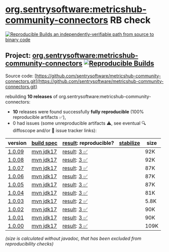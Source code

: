 [org.sentrysoftware:metricshub-community-connectors](https://central.sonatype.com/artifact/org.sentrysoftware/metricshub-community-connectors/versions) RB check
=======

[![Reproducible Builds](https://reproducible-builds.org/images/logos/rb.svg) an independently-verifiable path from source to binary code](https://reproducible-builds.org/)

## Project: [org.sentrysoftware:metricshub-community-connectors](https://central.sonatype.com/artifact/org.sentrysoftware/metricshub-community-connectors/versions) [![Reproducible Builds](https://img.shields.io/endpoint?url=https://raw.githubusercontent.com/jvm-repo-rebuild/reproducible-central/master/content/org/sentrysoftware/metricshub-community-connectors/badge.json)](https://github.com/jvm-repo-rebuild/reproducible-central/blob/master/content/org/sentrysoftware/metricshub-community-connectors/README.md)

Source code: [https://github.com/sentrysoftware/metricshub-community-connectors.git](https://github.com/sentrysoftware/metricshub-community-connectors.git)

rebuilding **10 releases** of org.sentrysoftware:metricshub-community-connectors:
- **10** releases were found successfully **fully reproducible** (100% reproducible artifacts :white_check_mark:),
- 0 had issues (some unreproducible artifacts :warning:, see eventual :mag: diffoscope and/or :memo: issue tracker links):

| version | [build spec](/BUILDSPEC.md) | [result](https://reproducible-builds.org/docs/jvm/): reproducible? | [stabilize](https://github.com/google/oss-rebuild/blob/main/cmd/stabilize/README.md) | size |
| -- | --------- | ------ | ------ | -- |
| [1.0.09](https://central.sonatype.com/artifact/org.sentrysoftware/metricshub-community-connectors/1.0.09/pom) | [mvn jdk17](metricshub-community-connectors-1.0.09.buildspec) | [result](metricshub-community-connectors-1.0.09.buildinfo): [3 :white_check_mark: ](metricshub-community-connectors-1.0.09.buildcompare) | | 92K |
| [1.0.08](https://central.sonatype.com/artifact/org.sentrysoftware/metricshub-community-connectors/1.0.08/pom) | [mvn jdk17](metricshub-community-connectors-1.0.08.buildspec) | [result](metricshub-community-connectors-1.0.08.buildinfo): [3 :white_check_mark: ](metricshub-community-connectors-1.0.08.buildcompare) | | 92K |
| [1.0.07](https://central.sonatype.com/artifact/org.sentrysoftware/metricshub-community-connectors/1.0.07/pom) | [mvn jdk17](metricshub-community-connectors-1.0.07.buildspec) | [result](metricshub-community-connectors-1.0.07.buildinfo): [3 :white_check_mark: ](metricshub-community-connectors-1.0.07.buildcompare) | | 87K |
| [1.0.06](https://central.sonatype.com/artifact/org.sentrysoftware/metricshub-community-connectors/1.0.06/pom) | [mvn jdk17](metricshub-community-connectors-1.0.06.buildspec) | [result](metricshub-community-connectors-1.0.06.buildinfo): [3 :white_check_mark: ](metricshub-community-connectors-1.0.06.buildcompare) | | 87K |
| [1.0.05](https://central.sonatype.com/artifact/org.sentrysoftware/metricshub-community-connectors/1.0.05/pom) | [mvn jdk17](metricshub-community-connectors-1.0.05.buildspec) | [result](metricshub-community-connectors-1.0.05.buildinfo): [3 :white_check_mark: ](metricshub-community-connectors-1.0.05.buildcompare) | | 87K |
| [1.0.04](https://central.sonatype.com/artifact/org.sentrysoftware/metricshub-community-connectors/1.0.04/pom) | [mvn jdk17](metricshub-community-connectors-1.0.04.buildspec) | [result](metricshub-community-connectors-1.0.04.buildinfo): [3 :white_check_mark: ](metricshub-community-connectors-1.0.04.buildcompare) | | 81K |
| [1.0.03](https://central.sonatype.com/artifact/org.sentrysoftware/metricshub-community-connectors/1.0.03/pom) | [mvn jdk17](metricshub-community-connectors-1.0.03.buildspec) | [result](metricshub-community-connectors-1.0.03.buildinfo): [2 :white_check_mark: ](metricshub-community-connectors-1.0.03.buildcompare) | | 5.8K |
| [1.0.02](https://central.sonatype.com/artifact/org.sentrysoftware/metricshub-community-connectors/1.0.02/pom) | [mvn jdk17](metricshub-community-connectors-1.0.02.buildspec) | [result](metricshub-community-connectors-1.0.02.buildinfo): [3 :white_check_mark: ](metricshub-community-connectors-1.0.02.buildcompare) | | 90K |
| [1.0.01](https://central.sonatype.com/artifact/org.sentrysoftware/metricshub-community-connectors/1.0.01/pom) | [mvn jdk17](metricshub-community-connectors-1.0.01.buildspec) | [result](metricshub-community-connectors-1.0.01.buildinfo): [3 :white_check_mark: ](metricshub-community-connectors-1.0.01.buildcompare) | | 90K |
| [1.0.00](https://central.sonatype.com/artifact/org.sentrysoftware/metricshub-community-connectors/1.0.00/pom) | [mvn jdk17](metricshub-community-connectors-1.0.00.buildspec) | [result](metricshub-community-connectors-1.0.00.buildinfo): [3 :white_check_mark: ](metricshub-community-connectors-1.0.00.buildcompare) | | 109K |

<i>(size is calculated without javadoc, that has been excluded from reproducibility checks)</i>
